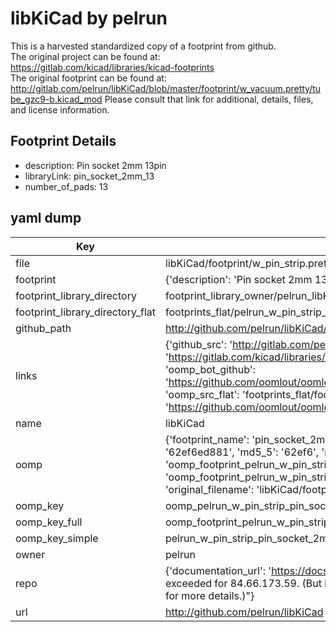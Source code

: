 # libKiCad by pelrun  
This is a harvested standardized copy of a footprint from github.  
The original project can be found at:  
https://gitlab.com/kicad/libraries/kicad-footprints  
The original footprint can be found at:
http://gitlab.com/pelrun/libKiCad/blob/master/footprint/w_vacuum.pretty/tube_gzc9-b.kicad_mod
Please consult that link for additional, details, files, and license information.  
## Footprint Details
* description: Pin socket 2mm 13pin  
* libraryLink: pin_socket_2mm_13  
* number_of_pads: 13  
## yaml dump  
| Key | Value |  
| --- | --- |  
| file | libKiCad/footprint/w_pin_strip.pretty/pin_socket_2mm_13.kicad_mod |  
| footprint | {'description': 'Pin socket 2mm 13pin', 'libraryLink': 'pin_socket_2mm_13', 'number_of_pads': 13} |  
| footprint_library_directory | footprint_library_owner/pelrun_libKiCad |  
| footprint_library_directory_flat | footprints_flat/pelrun_w_pin_strip_pin_socket_2mm_13/working |  
| github_path | http://github.com/pelrun/libKiCad/blob/master/footprint/w_pin_strip.pretty/pin_socket_2mm_13.kicad_mod |  
| links | {'github_src': 'http://gitlab.com/pelrun/libKiCad/blob/master/footprint/w_vacuum.pretty/tube_gzc9-b.kicad_mod', 'github_src_repo': 'https://gitlab.com/kicad/libraries/kicad-footprints', 'oomp_bot': 'footprints/pelrun_w_pin_strip_pin_socket_2mm_13/working', 'oomp_bot_github': 'https://github.com/oomlout/oomlout_oomp_footprint_bot/tree/main/footprints/pelrun_w_pin_strip_pin_socket_2mm_13/working', 'oomp_src_flat': 'footprints_flat/footprints_flat/pelrun_w_pin_strip_pin_socket_2mm_13/working', 'oomp_src_flat_github': 'https://github.com/oomlout/oomlout_oomp_footprint_src/tree/main/footprints_flat/pelrun_w_pin_strip_pin_socket_2mm_13/working'} |  
| name | libKiCad |  
| oomp | {'footprint_name': 'pin_socket_2mm_13', 'library_name': 'w_pin_strip', 'md5': '62ef6ed881a7d1a517723c243865fc60', 'md5_10': '62ef6ed881', 'md5_5': '62ef6', 'md5_6': '62ef6e', 'oomp_key': 'oomp_pelrun_w_pin_strip_pin_socket_2mm_13', 'oomp_key_extra': 'oomp_footprint_pelrun_w_pin_strip_pin_socket_2mm_13', 'oomp_key_full': 'oomp_footprint_pelrun_w_pin_strip_pin_socket_2mm_13_62ef6e', 'oomp_key_simple': 'pelrun_w_pin_strip_pin_socket_2mm_13', 'original_filename': 'libKiCad/footprint/w_pin_strip.pretty/pin_socket_2mm_13.kicad_mod', 'owner_name': 'pelrun'} |  
| oomp_key | oomp_pelrun_w_pin_strip_pin_socket_2mm_13 |  
| oomp_key_full | oomp_footprint_pelrun_w_pin_strip_pin_socket_2mm_13 |  
| oomp_key_simple | pelrun_w_pin_strip_pin_socket_2mm_13 |  
| owner | pelrun |  
| repo | {'documentation_url': 'https://docs.github.com/rest/overview/resources-in-the-rest-api#rate-limiting', 'message': "API rate limit exceeded for 84.66.173.59. (But here's the good news: Authenticated requests get a higher rate limit. Check out the documentation for more details.)"} |  
| url | http://github.com/pelrun/libKiCad |  

